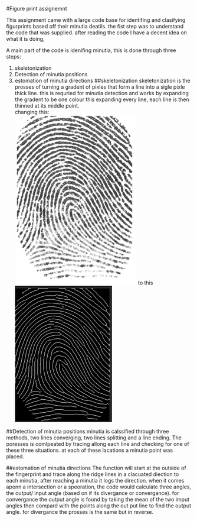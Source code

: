 #Figure print assignemnt 

This assignment came with a large code base for identifing and clasifying figurprints based off their minutia deatils.
the fist step was to understand the code that was supplied.
after reading the code I have a decent idea on what it is doing,

A main part of the code is idenifing minutia, this is done through three steps:
1. skeletonization 
2. Detection of minutia positions 
3. estomation of minutia directions 
##skeletonization
skeletonization is the prosses of turning a gradent of pixles that form a line into a sigle pixle thick line. this is requried for minutia detection and works by expanding the gradent to be one colour this expanding every line,
each line is then thinned at its middle point.  
changing this:  
 ![fingerpint pre skeletonization](/images/lines.png)
to this ![fingerpint post skeletonization](/images/lines2.png)

##Detection of minutia positions
minutia is calssified through three methods, two lines converging, two lines splitting and a line ending.
The poresses is comlpeated by tracing allong each line and checking for one of these three situations. 
at each of these lacations a minutia point was placed.

##estomation of minutia directions 
The function will start at the outside of the fingerprint and trace along the ridge lines in a clacuated diection to each minutia, after reaching a minutia it logs the direction.
when it comes aponn a intersection or a speoration, the code would calculate three angles, the output/ input angle (based on if its divergance or convergance). for convergance the output angle is found by taking the mean of the two imput angles then compard with the points along the out put line to find the output angle.
for divergance the prosses is the same but in reverse.

